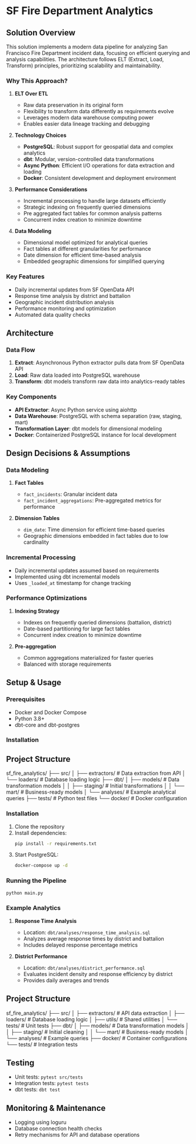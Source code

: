 # SF Fire Department Analytics

## Solution Overview
This solution implements a modern data pipeline for analyzing San Francisco Fire Department incident data, focusing on efficient querying and analysis capabilities. The architecture follows ELT (Extract, Load, Transform) principles, prioritizing scalability and maintainability.

### Why This Approach?

1. **ELT Over ETL**
   - Raw data preservation in its original form
   - Flexibility to transform data differently as requirements evolve
   - Leverages modern data warehouse computing power
   - Enables easier data lineage tracking and debugging

2. **Technology Choices**
   - **PostgreSQL**: Robust support for geospatial data and complex analytics
   - **dbt**: Modular, version-controlled data transformations
   - **Async Python**: Efficient I/O operations for data extraction and loading
   - **Docker**: Consistent development and deployment environment

3. **Performance Considerations**
   - Incremental processing to handle large datasets efficiently
   - Strategic indexing on frequently queried dimensions
   - Pre aggregated fact tables for common analysis patterns
   - Concurrent index creation to minimize downtime

4. **Data Modeling**
   - Dimensional model optimized for analytical queries
   - Fact tables at different granularities for performance
   - Date dimension for efficient time-based analysis
   - Embedded geographic dimensions for simplified querying

### Key Features
- Daily incremental updates from SF OpenData API
- Response time analysis by district and battalion
- Geographic incident distribution analysis
- Performance monitoring and optimization
- Automated data quality checks

## Architecture

### Data Flow
1. **Extract**: Asynchronous Python extractor pulls data from SF OpenData API
2. **Load**: Raw data loaded into PostgreSQL warehouse
3. **Transform**: dbt models transform raw data into analytics-ready tables

### Key Components
- **API Extractor**: Async Python service using aiohttp
- **Data Warehouse**: PostgreSQL with schema separation (raw, staging, mart)
- **Transformation Layer**: dbt models for dimensional modeling
- **Docker**: Containerized PostgreSQL instance for local development

## Design Decisions & Assumptions

### Data Modeling
1. **Fact Tables**
   - `fact_incidents`: Granular incident data
   - `fact_incident_aggregations`: Pre-aggregated metrics for performance

2. **Dimension Tables**
   - `dim_date`: Time dimension for efficient time-based queries
   - Geographic dimensions embedded in fact tables due to low cardinality

### Incremental Processing
- Daily incremental updates assumed based on requirements
- Implemented using dbt incremental models
- Uses `_loaded_at` timestamp for change tracking

### Performance Optimizations
1. **Indexing Strategy**
   - Indexes on frequently queried dimensions (battalion, district)
   - Date-based partitioning for large fact tables
   - Concurrent index creation to minimize downtime

2. **Pre-aggregation**
   - Common aggregations materialized for faster queries
   - Balanced with storage requirements

## Setup & Usage

### Prerequisites
- Docker and Docker Compose
- Python 3.8+
- dbt-core and dbt-postgres

### Installation

## Project Structure

sf_fire_analytics/
├── src/
│ ├── extractors/ # Data extraction from API
│ └── loaders/ # Database loading logic
├── dbt/
│ ├── models/ # Data transformation models
│ │ ├── staging/ # Initial transformations
│ │ └── mart/ # Business-ready models
│ └── analyses/ # Example analytical queries
├── tests/ # Python test files
└── docker/ # Docker configuration

### Installation

1. Clone the repository
2. Install dependencies:
   ```bash
   pip install -r requirements.txt
   ```
3. Start PostgreSQL:
   ```bash
   docker-compose up -d
   ```
### Running the Pipeline

```bash
python main.py
```
### Example Analytics

1. **Response Time Analysis**
   - Location: `dbt/analyses/response_time_analysis.sql`
   - Analyzes average response times by district and battalion
   - Includes delayed response percentage metrics

2. **District Performance**
   - Location: `dbt/analyses/district_performance.sql`
   - Evaluates incident density and response efficiency by district
   - Provides daily averages and trends

## Project Structure

sf_fire_analytics/
├── src/
│ ├── extractors/ # API data extraction
│ ├── loaders/ # Database loading logic
│ ├── utils/ # Shared utilities
│ └── tests/ # Unit tests
├── dbt/
│ ├── models/ # Data transformation models
│ │ ├── staging/ # Initial cleaning
│ │ └── mart/ # Business-ready models
│ └── analyses/ # Example queries
├── docker/ # Container configurations
└── tests/ # Integration tests

## Testing
- Unit tests: `pytest src/tests`
- Integration tests: `pytest tests`
- dbt tests: `dbt test`

## Monitoring & Maintenance
- Logging using loguru
- Database connection health checks
- Retry mechanisms for API and database operations
